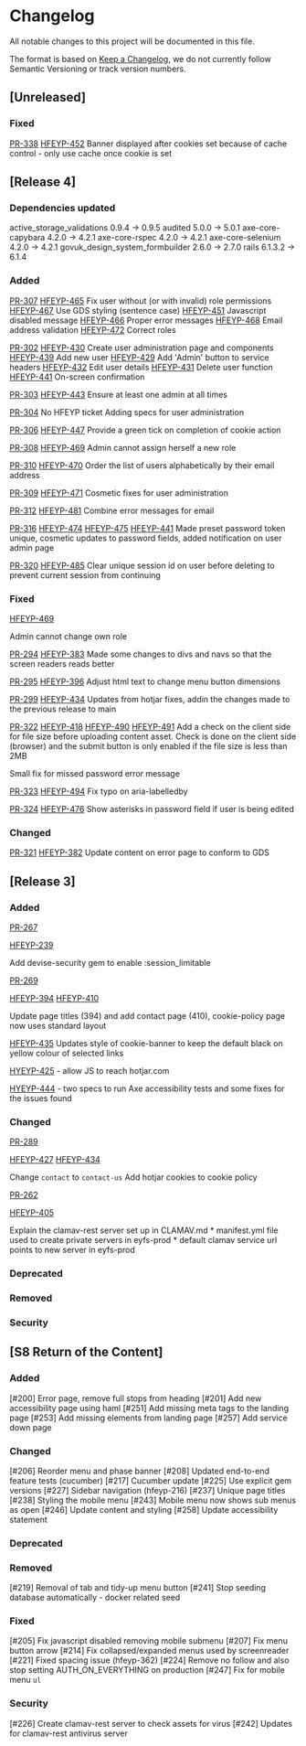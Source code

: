 # Changelog

All notable changes to this project will be documented in this file.

The format is based on [Keep a Changelog](https://keepachangelog.com/en/1.0.0/),
we do not currently follow Semantic Versioning or track version numbers.


## [Unreleased]

### Fixed
  [PR-338]( https://github.com/DFE-Digital/early-years-foundation-reform/pull/338 )
  [HFEYP-452](https://dfedigital.atlassian.net/browse/HFEYP-452)
  Banner displayed after cookies set because of cache control - only use cache once cookie is set

## [Release 4]

### Dependencies updated
active_storage_validations 0.9.4 -> 0.9.5
audited 5.0.0 -> 5.0.1
axe-core-capybara 4.2.0 -> 4.2.1
axe-core-rspec 4.2.0 -> 4.2.1
axe-core-selenium 4.2.0 -> 4.2.1
govuk_design_system_formbuilder 2.6.0 -> 2.7.0
rails 6.1.3.2 -> 6.1.4

### Added
  [PR-307]( https://github.com/DFE-Digital/early-years-foundation-reform/pull/307 )
  [HFEYP-465](https://dfedigital.atlassian.net/browse/HFEYP-465)
  Fix user without (or with invalid) role permissions
  [HFEYP-467](https://dfedigital.atlassian.net/browse/HFEYP-467)
  Use GDS styling (sentence case)
  [HFEYP-451](https://dfedigital.atlassian.net/browse/HFEYP-451)
  Javascript disabled message
  [HFEYP-466](https://dfedigital.atlassian.net/browse/HFEYP-466)
  Proper error messages
  [HFEYP-468](https://dfedigital.atlassian.net/browse/HFEYP-468)
  Email address validation
  [HFEYP-472](https://dfedigital.atlassian.net/browse/HFEYP-472)
  Correct roles

  [PR-302]( https://github.com/DFE-Digital/early-years-foundation-reform/pull/302)
  [HFEYP-430](https://dfedigital.atlassian.net/browse/HFEYP-430)
  Create user administration page and components
  [HFEYP-439](https://dfedigital.atlassian.net/browse/HFEYP-439)
  Add new user
  [HFEYP-429](https://dfedigital.atlassian.net/browse/HFEYP-429)
  Add 'Admin' button to service headers
  [HFEYP-432](https://dfedigital.atlassian.net/browse/HFEYP-432)
  Edit user details
  [HFEYP-431](https://dfedigital.atlassian.net/browse/HFEYP-431)
  Delete user function
  [HFEYP-441](https://dfedigital.atlassian.net/browse/HFEYP-441)
  On-screen confirmation

  [PR-303]( https://github.com/DFE-Digital/early-years-foundation-reform/pull/303)
  [HFEYP-443](https://dfedigital.atlassian.net/browse/HFEYP-443)
  Ensure at least one admin at all times

  [PR-304]( https://github.com/DFE-Digital/early-years-foundation-reform/pull/304)
  No HFEYP ticket
  Adding specs for user administration

  [PR-306]( https://github.com/DFE-Digital/early-years-foundation-reform/pull/306)
  [HFEYP-447](https://dfedigital.atlassian.net/browse/HFEYP-447)
  Provide a green tick on completion of cookie action

  [PR-308]( https://github.com/DFE-Digital/early-years-foundation-reform/pull/308)
  [HFEYP-469](https://dfedigital.atlassian.net/browse/HFEYP-469)
  Admin cannot assign herself a new role

  [PR-310]( https://github.com/DFE-Digital/early-years-foundation-reform/pull/310)
  [HFEYP-470](https://dfedigital.atlassian.net/browse/HFEYP-470)
  Order the list of users alphabetically by their email address

  [PR-309]( https://github.com/DFE-Digital/early-years-foundation-reform/pull/309)
  [HFEYP-471](https://dfedigital.atlassian.net/browse/HFEYP-471)
  Cosmetic fixes for user administration

  [PR-312]( https://github.com/DFE-Digital/early-years-foundation-reform/pull/312)
  [HFEYP-481](https://dfedigital.atlassian.net/browse/HFEYP-481)
  Combine error messages for email

  [PR-316]( https://github.com/DFE-Digital/early-years-foundation-reform/pull/316)
  [HFEYP-474](https://dfedigital.atlassian.net/browse/HFEYP-474)
  [HFEYP-475](https://dfedigital.atlassian.net/browse/HFEYP-475)
  [HFEYP-441](https://dfedigital.atlassian.net/browse/HFEYP-441)
  Made preset password token unique, cosmetic updates to password fields, added notification on user admin page
  
  [PR-320]( https://github.com/DFE-Digital/early-years-foundation-reform/pull/320)
  [HFEYP-485](https://dfedigital.atlassian.net/browse/HFEYP-485)
  Clear unique session id on user before deleting to prevent current session from continuing

### Fixed
  [HFEYP-469]( https://dfedigital.atlassian.net/browse/HFEYP-469 )

  Admin cannot change own role

  [PR-294]( https://github.com/DFE-Digital/early-years-foundation-reform/pull/294 )
  [HFEYP-383]( https://dfedigital.atlassian.net/browse/HFEYP-383 )
  Made some changes to divs and navs so that the screen readers reads better

  [PR-295]( https://github.com/DFE-Digital/early-years-foundation-reform/pull/295)
  [HFEYP-396]( https://dfedigital.atlassian.net/browse/HFEYP-396 )
  Adjust html text to change menu button dimensions

  [PR-299]( https://github.com/DFE-Digital/early-years-foundation-reform/pull/299)
  [HFEYP-434]( https://dfedigital.atlassian.net/browse/HFEYP-434 )
  Updates from hotjar fixes, addin the changes made to the previous release to main

  [PR-322]( https://github.com/DFE-Digital/early-years-foundation-reform/pull/322)
  [HFEYP-418]( https://dfedigital.atlassian.net/browse/HFEYP-418 )
  [HFEYP-490]( https://dfedigital.atlassian.net/browse/HFEYP-490 )
  [HFEYP-491]( https://dfedigital.atlassian.net/browse/HFEYP-491 )
  Add a check on the client side for file size before uploading content asset. Check is done on the client side (browser) and the submit button is only enabled if the file size is less than 2MB

  Small fix for missed password error message
  
  [PR-323]( https://github.com/DFE-Digital/early-years-foundation-reform/pull/323)
  [HFEYP-494]( https://dfedigital.atlassian.net/browse/HFEYP-494 )
  Fix typo on aria-labelledby

  [PR-324]( https://github.com/DFE-Digital/early-years-foundation-reform/pull/324)
  [HFEYP-476]( https://dfedigital.atlassian.net/browse/HFEYP-476 )
  Show asterisks in password field if user is being edited
### Changed
  [PR-321]( https://github.com/DFE-Digital/early-years-foundation-reform/pull/321)
  [HFEYP-382]( https://dfedigital.atlassian.net/browse/HFEYP-382 )
  Update content on error page to conform to GDS

## [Release 3]

### Added
  [PR-267]( https://github.com/DFE-Digital/early-years-foundation-reform/pull/267 )

  [HFEYP-239]( https://dfedigital.atlassian.net/browse/HFEYP-239 )

  Add devise-security gem to enable :session_limitable

  [PR-269]( https://github.com/DFE-Digital/early-years-foundation-reform/pull/269 )

  [HFEYP-394]( https://dfedigital.atlassian.net/browse/HFEYP-394 )
  [HFEYP-410]( https://dfedigital.atlassian.net/browse/HFEYP-410 )

  Update page titles (394) and add contact page (410), cookie-policy page now uses standard layout
 
  [HFEYP-435]( https://dfedigital.atlassian.net/browse/HFEYP-435) Updates style of cookie-banner to keep the default black on yellow colour of selected links

  [HYEYP-425](https://dfedigital.atlassian.net/browse/HFEYP-425) - allow JS to reach hotjar.com

  [HYEYP-444](https://dfedigital.atlassian.net/browse/HFEYP-444) - two specs to run Axe accessibility tests and some fixes for the issues found
### Changed
  [PR-289]( https://github.com/DFE-Digital/early-years-foundation-reform/pull/289 )

  [HFEYP-427]( https://dfedigital.atlassian.net/browse/HFEYP-427 )
  [HFEYP-434]( https://dfedigital.atlassian.net/browse/HFEYP-434 )

  Change `contact` to `contact-us`
  Add hotjar cookies to cookie policy

  [PR-262]( https://github.com/DFE-Digital/early-years-foundation-reform/pull/262 )

  [HFEYP-405]( https://dfedigital.atlassian.net/browse/HFEYP-405 )

  Explain the clamav-rest server set up in CLAMAV.md
    * manifest.yml file used to create private servers in eyfs-prod
    * default clamav service url points to new server in eyfs-prod

### Deprecated
### Removed
### Security

## [S8 Return of the Content]

### Added
[#200] Error page, remove full stops from heading
[#201] Add new accessibility page using haml
[#251] Add missing meta tags to the landing page
[#253] Add missing elements from landing page
[#257] Add service down page

### Changed
[#206] Reorder menu and phase banner
[#208] Updated end-to-end feature tests (cucumber)
[#217] Cucumber update
[#225] Use explicit gem versions
[#227] Sidebar navigation (hfeyp-216)
[#237] Unique page titles
[#238] Styling the mobile menu
[#243] Mobile menu now shows sub menus as open
[#246] Update content and styling
[#258] Update accessibility statement

### Deprecated

### Removed

[#219] Removal of tab and tidy-up menu button
[#241] Stop seeding database automatically - docker related seed

### Fixed

[#205] Fix javascript disabled removing mobile submenu
[#207] Fix menu button arrow
[#214] Fix collapsed/expanded menus used by screenreader
[#221] Fixed spacing issue (hfeyp-362)
[#224] Remove no follow and also stop setting AUTH_ON_EVERYTHING on production
[#247] Fix for mobile menu `ul`

### Security

[#226] Create clamav-rest server to check assets for virus
[#242] Updates for clamav-rest antivirus server
